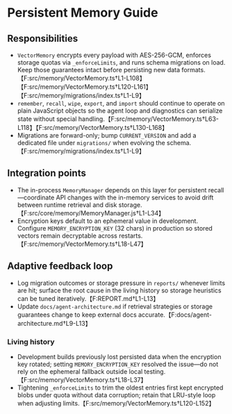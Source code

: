 # Persistent Memory Guide

## Responsibilities

- `VectorMemory` encrypts every payload with AES-256-GCM, enforces storage quotas via `_enforceLimits`, and runs schema migrations on load. Keep those guarantees intact before persisting new data formats.【F:src/memory/VectorMemory.ts†L1-L108】【F:src/memory/VectorMemory.ts†L120-L161】【F:src/memory/migrations/index.ts†L1-L9】
- `remember`, `recall`, `wipe`, `export`, and `import` should continue to operate on plain JavaScript objects so the agent loop and diagnostics can serialize state without special handling.【F:src/memory/VectorMemory.ts†L63-L118】【F:src/memory/VectorMemory.ts†L130-L168】
- Migrations are forward-only; bump `CURRENT_VERSION` and add a dedicated file under `migrations/` when evolving the schema.【F:src/memory/migrations/index.ts†L1-L9】

## Integration points

- The in-process `MemoryManager` depends on this layer for persistent recall—coordinate API changes with the in-memory services to avoid drift between runtime retrieval and disk storage.【F:src/core/memory/MemoryManager.js†L1-L34】
- Encryption keys default to an ephemeral value in development. Configure `MEMORY_ENCRYPTION_KEY` (32 chars) in production so stored vectors remain decryptable across restarts.【F:src/memory/VectorMemory.ts†L18-L47】

## Adaptive feedback loop

- Log migration outcomes or storage pressure in `reports/` whenever limits are hit; surface the root cause in the living history so storage heuristics can be tuned iteratively.【F:REPORT.md†L1-L13】
- Update `docs/agent-architecture.md` if retrieval strategies or storage guarantees change to keep external docs accurate.【F:docs/agent-architecture.md†L9-L13】

### Living history

- Development builds previously lost persisted data when the encryption key rotated; setting `MEMORY_ENCRYPTION_KEY` resolved the issue—do not rely on the ephemeral fallback outside local testing.【F:src/memory/VectorMemory.ts†L18-L37】
- Tightening `_enforceLimits` to trim the oldest entries first kept encrypted blobs under quota without data corruption; retain that LRU-style loop when adjusting limits.【F:src/memory/VectorMemory.ts†L120-L152】
